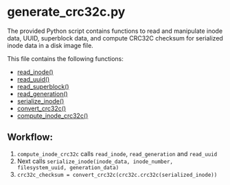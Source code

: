 # generate_crc32c.py

The provided Python script contains functions to read and manipulate inode data, UUID, superblock data, and compute CRC32C checksum for serialized inode data in a disk image file.

This file contains the following functions:
- [read_inode()](./read_inode.md)
- [read_uuid()](./read_uuid.md)
- [read_superblock()](./read_superblock.md)
- [read_generation()](./read_generation.md)
- [serialize_inode()](./serialize_inode.md)
- [convert_crc32c()](./convert_crc32c.md)
- [compute_inode_crc32c()](./compute_inode_crc32c.md)

## Workflow:
1. `compute_inode_crc32c` calls `read_inode`, `read_generation` and `read_uuid`
2. Next calls `serialize_inode(inode_data, inode_number, filesystem_uuid, generation_data)`
3. `crc32c_checksum = convert_crc32c(crc32c.crc32c(serialized_inode))`
